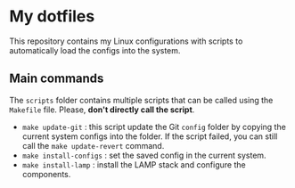 # My dotfiles
This repository contains my Linux configurations with scripts to automatically load the configs into the system.

## Main commands
The `scripts` folder contains multiple scripts that can be called using the `Makefile` file. Please, **don't directly call the script**.
- `make update-git` : this script update the Git `config` folder by copying the current system configs into the folder. If the script failed, you can still call the `make update-revert` command.
- `make install-configs` : set the saved config in the current system. 
- `make install-lamp` : install the LAMP stack and configure the components.

